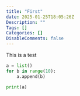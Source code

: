 ```yaml
---
title: "First"
date: 2025-01-25T18:05:26Z
Description: ""
Tags: []
Categories: []
DisableComments: false
---
```


This is a test

```python
a = list()
for b in range(10):
    a.append(b)

print(a)
```
